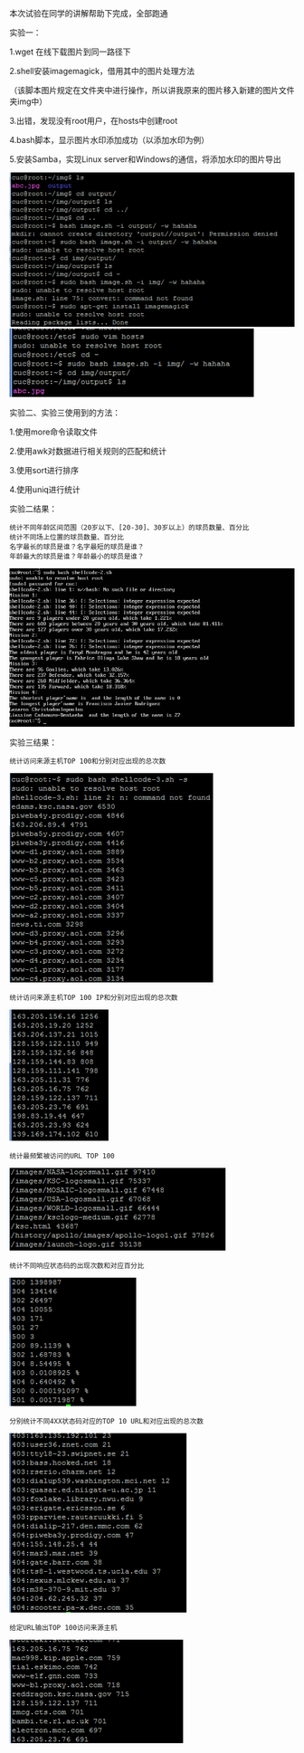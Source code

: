 本次试验在同学的讲解帮助下完成，全部跑通

实验一：

1.wget 在线下载图片到同一路径下

2.shell安装imagemagick，借用其中的图片处理方法

（该脚本图片规定在文件夹中进行操作，所以讲我原来的图片移入新建的图片文件夹img中）

3.出错，发现没有root用户，在hosts中创建root 

4.bash脚本，显示图片水印添加成功（以添加水印为例）

5.安装Samba，实现Linux server和Windows的通信，将添加水印的图片导出

![](exe4-result-1-1.png) 
![](exe4-result-1-2.png) 

实验二、实验三使用到的方法：

1.使用more命令读取文件

2.使用awk对数据进行相关规则的匹配和统计

3.使用sort进行排序

4.使用uniq进行统计

实验二结果：

    统计不同年龄区间范围（20岁以下、[20-30]、30岁以上）的球员数量、百分比
    统计不同场上位置的球员数量、百分比
    名字最长的球员是谁？名字最短的球员是谁？
    年龄最大的球员是谁？年龄最小的球员是谁？

![](exe4-result-2.png) 

实验三结果：

    统计访问来源主机TOP 100和分别对应出现的总次数
![](exe4-result-3-1.png) 
    
    统计访问来源主机TOP 100 IP和分别对应出现的总次数
![](exe4-result-3-2.png) 
    
    统计最频繁被访问的URL TOP 100
![](exe4-result-3-3.png) 
    
    统计不同响应状态码的出现次数和对应百分比
![](exe4-result-3-4.png) 
    
    分别统计不同4XX状态码对应的TOP 10 URL和对应出现的总次数
![](exe4-result-3-5.png) 
    
    给定URL输出TOP 100访问来源主机
![](exe4-result-3-6.png) 


